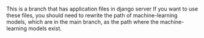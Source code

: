 This is a branch that has application files in django server
If you want to use these files, you should need to rewrite the path of machine-learning models, which are in the main branch, as the path where the machine-learning models exist.
